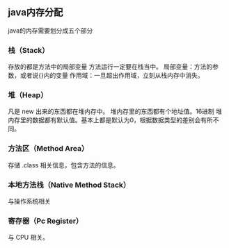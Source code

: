 ## java内存分配
java的内存需要划分成五个部分
### 栈（Stack）
存放的都是方法中的局部变量
方法运行一定要在栈当中。
局部变量：方法的参数，或者说{}内的变量
作用域：一旦超出作用域，立刻从栈内存中消失。
### 堆（Heap）
凡是 new 出来的东西都在堆内存中。
堆内存里的东西都有个地址值。16进制
堆内存里的数据都有默认值。基本上都是默认为0，根据数据类型的差别会有所不同。
### 方法区（Method Area）
存储 .class 相关信息，包含方法的信息。


### 本地方法栈（Native Method Stack）
与操作系统相关
### 寄存器（Pc Register）
与 CPU 相关。
